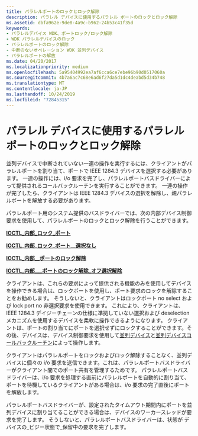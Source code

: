 ```yaml
---
title: パラレルポートのロックとロック解除
description: パラレル デバイスに使用するパラレル ポートのロックとロック解除
ms.assetid: dbfa962e-9de8-4a9c-b962-24b53c41f35d
keywords:
- パラレルデバイス WDK、ポートロック/ロック解除
- WDK パラレルデバイスのロック
- パラレルポートのロック解除
- 中断のないオペレーション WDK 並列デバイス
- パラレルポートの解放
ms.date: 04/20/2017
ms.localizationpriority: medium
ms.openlocfilehash: 5a95404992ea7af6cca6ce7ebe96b90d0517060a
ms.sourcegitcommit: 4b7a6ac7c68e6ad6f27da5d1dc4deabd5d34b748
ms.translationtype: MT
ms.contentlocale: ja-JP
ms.lasthandoff: 10/24/2019
ms.locfileid: "72845315"
---
```

# <a name="locking-and-unlocking-a-parallel-port-for-use-by-a-parallel-device"></a>パラレル デバイスに使用するパラレル ポートのロックとロック解除





並列デバイスで中断されていない一連の操作を実行するには、クライアントがパラレルポートを割り当て、ポートで IEEE 1284.3 デバイスを選択する必要があります。 一連の操作には、i/o 要求を完了し、パラレルポートバスドライバーによって提供されるコールバックルーチンを実行することができます。 一連の操作が完了したら、クライアントは IEEE 1284.3 デバイスの選択を解除し、親パラレルポートを解放する必要があります。

パラレルポート用のシステム提供のバスドライバーでは、次の内部デバイス制御要求を使用して、パラレルポートのロックとロック解除を行うことができます。

[**IOCTL\_内部\_ロック\_ポート**](https://docs.microsoft.com/windows-hardware/drivers/ddi/parallel/ni-parallel-ioctl_internal_lock_port)

[**IOCTL\_内部\_ロック\_ポート\_\_選択なし**](https://docs.microsoft.com/windows-hardware/drivers/ddi/parallel/ni-parallel-ioctl_internal_lock_port_no_select)

[**IOCTL\_内部\_\_ポートのロック解除**](https://docs.microsoft.com/windows-hardware/drivers/ddi/parallel/ni-parallel-ioctl_internal_unlock_port)

[**IOCTL\_内部\_\_\_ポートのロック解除\_オフ選択解除**](https://docs.microsoft.com/windows-hardware/drivers/ddi/parallel/ni-parallel-ioctl_internal_unlock_port_no_deselect)

クライアントは、これらの要求によって提供される機能のみを使用してデバイスを操作できる場合は、ロックポートを使用し、ポート要求のロックを解除することをお勧めします。 そうしないと、クライアントはロックポート no select および lock port no 非選択要求を使用できます。 これにより、クライアントは、IEEE 1284.3 デイジーチェーンの仕様に準拠していない選択および deselection メカニズムを使用するデバイスを柔軟に操作できるようになります。 クライアントは、ポートの割り当てにポートを選択せずにロックすることができます。その後、デバイスは、デバイス制御要求を使用して[並列デバイス](https://docs.microsoft.com/windows-hardware/drivers/ddi/index)と[並列デバイスコールバックルーチン](https://docs.microsoft.com/windows-hardware/drivers/ddi/index)によって操作します。

クライアントはパラレルポートをロックおよびロック解除することなく、並列デバイスに個々の i/o 要求を送信できます。これは、パラレルポートバスドライバーがクライアント間でのポート共有を管理するためです。 パラレルポートバスドライバーは、i/o 要求を処理する直前にパラレルポートを自動的に割り当て、ポートを待機しているクライアントがある場合は、i/o 要求の完了直後にポートを解放します。

パラレルポートバスドライバーが、設定されたタイムアウト期間内にポートを並列デバイスに割り当てることができる場合は、デバイスのワーカースレッドが要求を完了します。 そうしないと、パラレルポートバスドライバーは、状態が デバイスの\_ビジー状態で\_保留中の要求を完了します。

 

 




